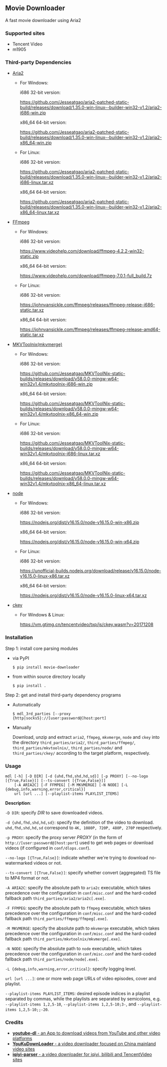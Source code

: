 ## Movie Downloader
A fast movie downloader using Aria2

### Supported sites
* Tencent Video
* m1905

### Third-party Dependencies
* [Aria2](https://github.com/Jesseatgao/aria2-patched-static-build)
    * For Windows:
    
        i686 32-bit version:
    
        https://github.com/Jesseatgao/aria2-patched-static-build/releases/download/1.35.0-win-linux--builder-win32-v1.2/aria2-i686-win.zip
        
        x86_64 64-bit version:
        
        https://github.com/Jesseatgao/aria2-patched-static-build/releases/download/1.35.0-win-linux--builder-win32-v1.2/aria2-x86_64-win.zip
    * For Linux:
    
        i686 32-bit version:
        
        https://github.com/Jesseatgao/aria2-patched-static-build/releases/download/1.35.0-win-linux--builder-win32-v1.2/aria2-i686-linux.tar.xz

        x86_64 64-bit version:
        
        https://github.com/Jesseatgao/aria2-patched-static-build/releases/download/1.35.0-win-linux--builder-win32-v1.2/aria2-x86_64-linux.tar.xz
        
* [FFmpeg](https://ffmpeg.org/download.html)
    * For Windows:
    
        i686 32-bit version:
    
        https://www.videohelp.com/download/ffmpeg-4.2.2-win32-static.zip
        
        x86_64 64-bit version:
        
        https://www.videohelp.com/download/ffmpeg-7.0.1-full_build.7z
    * For Linux:
    
        i686 32-bit version:
        
        https://johnvansickle.com/ffmpeg/releases/ffmpeg-release-i686-static.tar.xz

        x86_64 64-bit version:
        
        https://johnvansickle.com/ffmpeg/releases/ffmpeg-release-amd64-static.tar.xz
        
* [MKVToolnix(mkvmerge)](https://github.com/Jesseatgao/MKVToolNix-static-builds)
    * For Windows:
    
        i686 32-bit version:
    
        https://github.com/Jesseatgao/MKVToolNix-static-builds/releases/download/v58.0.0-mingw-w64-win32v1.4/mkvtoolnix-i686-win.zip
        
        x86_64 64-bit version:
        
        https://github.com/Jesseatgao/MKVToolNix-static-builds/releases/download/v58.0.0-mingw-w64-win32v1.4/mkvtoolnix-x86_64-win.zip
    * For Linux:
    
        i686 32-bit version:
        
        https://github.com/Jesseatgao/MKVToolNix-static-builds/releases/download/v58.0.0-mingw-w64-win32v1.4/mkvtoolnix-i686-linux.tar.xz

        x86_64 64-bit version:
        
        https://github.com/Jesseatgao/MKVToolNix-static-builds/releases/download/v58.0.0-mingw-w64-win32v1.4/mkvtoolnix-x86_64-linux.tar.xz
        
* [node](https://nodejs.org)
    * For Windows:
    
        i686 32-bit version:
    
        https://nodejs.org/dist/v16.15.0/node-v16.15.0-win-x86.zip
        
        x86_64 64-bit version:
        
        https://nodejs.org/dist/v16.15.0/node-v16.15.0-win-x64.zip
    * For Linux:
    
        i686 32-bit version:
        
        https://unofficial-builds.nodejs.org/download/release/v16.15.0/node-v16.15.0-linux-x86.tar.xz

        x86_64 64-bit version:
        
        https://nodejs.org/dist/v16.15.0/node-v16.15.0-linux-x64.tar.xz
        
* [ckey](https://vm.gtimg.cn/tencentvideo/txp/js/ckey.wasm?v=20171208)
    * For Windows & Linux:
    
        https://vm.gtimg.cn/tencentvideo/txp/js/ckey.wasm?v=20171208

### Installation
Step 1: install core parsing modules
* via PyPI

    `$ pip install movie-downloader`

* from within source directory locally

    `$ pip install .`

Step 2: get and install third-party dependency programs
* Automatically

  `$ mdl_3rd_parties [--proxy {http|socks5}://[user:password@]host:port]`

* Manually

  Download, unzip and extract `aria2`, `ffmpeg`, `mkvmerge`, `node` and `ckey` into the directory
 `third_parties/aria2/`, `third_parties/ffmpeg/`, `third_parties/mkvtoolnix/`, `third_parties/node/` and `third_parties/ckey/`
 according to the target platform, respectively.

### Usage
```
mdl [-h] [-D DIR] [-d {uhd,fhd,shd,hd,sd}] [-p PROXY] [--no-logo [{True,False}]] [--ts-convert [{True,False}]]
    [-A ARIA2C] [-F FFMPEG] [-M MKVMERGE] [-N NODE] [-L {debug,info,warning,error,critical}]
    url [url ...] [--playlist-items PLAYLIST_ITEMS]
```

**Description**:

`-D DIR`: specify _DIR_ to save downloaded videos.

`-d {uhd,fhd,shd,hd,sd}`: specify the definition of the video to download. `uhd,fhd,shd,hd,sd` correspond to `4K, 1080P, 720P, 480P, 270P` respectively.

`-p PROXY`: specify the proxy server _PROXY_ (in the form of `http://[user:password@]host:port`)
    used to get web pages or download videos (if configured in `conf/dlops.conf`).

`--no-logo [{True,False}]`: indicate whether we're trying to download no-watermarked videos or not.

`--ts-convert [{True,False}]`: specify whether convert (aggregated) TS file to MP4 format or not.

`-A ARIA2C`: specify the absolute path to `aria2c` executable, which takes precedence over the configuration in `conf/misc.conf`
    and the hard-coded fallback path `third_parties/aria2/aria2c[.exe]`.

`-F FFMPEG`: specify the absolute path to `ffmpeg` executable, which takes precedence over the configuration in `conf/misc.conf`
    and the hard-coded fallback path `third_parties/ffmpeg/ffmpeg[.exe]`.

`-M MKVMERGE`: specify the absolute path to `mkvmerge` executable, which takes precedence over the configuration in `conf/misc.conf`
    and the hard-coded fallback path `third_parties/mkvtoolnix/mkvmerge[.exe]`.

`-N NODE`: specify the absolute path to `node` executable, which takes precedence over the configuration in `conf/misc.conf`
    and the hard-coded fallback path `third_parties/node/node[.exe]`.

`-L {debug,info,warning,error,critical}`: specify logging level.

`url [url ...]`: one or more web page URLs of video episodes, cover and playlist.

`--playlist-items PLAYLIST_ITEMS`: desired episode indices in a playlist separated by commas, while the playlists are separated by semicolons,
    e.g. `--playlist-items 1,2,5-10`, `--playlist-items 1,2,5-10;3-`, and `--playlist-items 1,2,5-10;;-20`.

### Credits
* [**youtube-dl** - an App to download videos from YouTube and other video platforms](https://github.com/ytdl-org/youtube-dl)
* [**YouKuDownLoader** - a video downloader focused on China mainland video sites](https://github.com/SeaHOH/ykdl)
* [**iqiyi-parser** - a video downloader for iqiyi, bilibili and TencentVideo sites](https://github.com/ZSAIm/iqiyi-parser)
